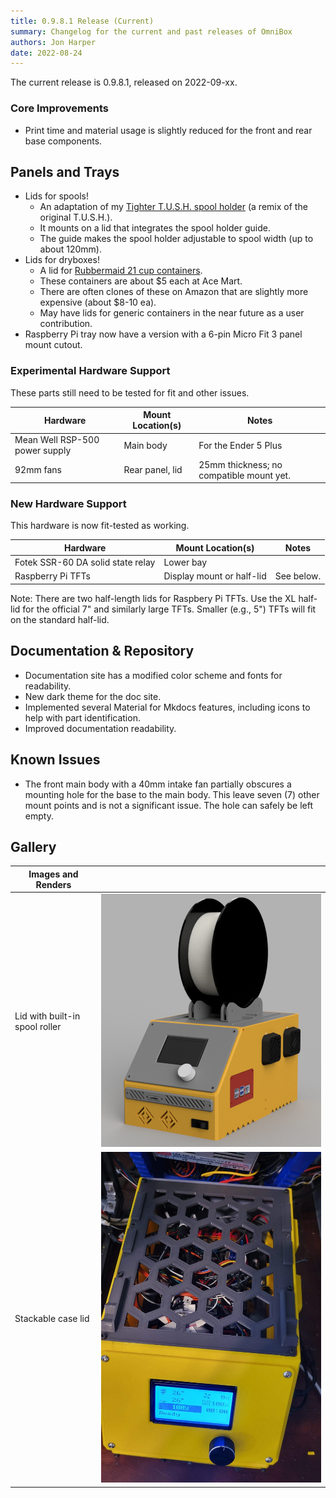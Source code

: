 ```yaml
---
title: 0.9.8.1 Release (Current)
summary: Changelog for the current and past releases of OmniBox
authors: Jon Harper
date: 2022-08-24
---
```


The current release is 0.9.8.1, released on 2022-09-xx.

<!-- ## Fixes -->

<!-- ### Completed Requests

| Hardware | Mount Location(s) | Notes |
|----------|-------------------|-------| -->

### Core Improvements

- Print time and material usage is slightly reduced for the front and rear base components.

## Panels and Trays

- Lids for spools!
    - An adaptation of my [Tighter T.U.S.H. spool holder][2] (a remix of the original T.U.S.H.).
    - It mounts on a lid that integrates the spool holder guide.
    - The guide makes the spool holder adjustable to spool width (up to about 120mm).
- Lids for dryboxes!
    - A lid for [Rubbermaid 21 cup containers][1].
    - These containers are about $5 each at Ace Mart.
    - There are often clones of these on Amazon that are slightly more expensive (about $8-10 ea).
    - May have lids for generic containers in the near future as a user contribution.
- Raspberry Pi tray now have a version with a 6-pin Micro Fit 3 panel mount cutout.

### Experimental Hardware Support

These parts still need to be tested for fit and other issues.

| Hardware | Mount Location(s) | Notes |
|----------|-------------------|-------|
| Mean Well RSP-500 power supply | Main body | For the Ender 5 Plus |
| 92mm fans | Rear panel, lid | 25mm thickness; no compatible mount yet. |

### New Hardware Support

This hardware is now fit-tested as working.

| Hardware | Mount Location(s) | Notes |
|----------|-------------------|-------|
| Fotek SSR-60 DA solid state relay | Lower bay | |
| Raspberry Pi TFTs | Display mount or half-lid | See below. |

Note: There are two half-length lids for Raspbery Pi TFTs. Use the XL half-lid for the official 7" and similarly large TFTs. Smaller (e.g., 5") TFTs will fit on the standard half-lid.

## Documentation & Repository

- Documentation site has a modified color scheme and fonts for readability.
- New dark theme for the doc site.
- Implemented several Material for Mkdocs features, including icons to help with part identification.
- Improved documentation readability.

## Known Issues

- The front main body with a 40mm intake fan partially obscures a mounting hole for the base to the main body. This leave seven (7) other mount points and is not a significant issue. The hole can safely be left empty.

## Gallery

| Images and Renders | |
|---|---|
| Lid with built-in spool roller | [![rendering of a case with a spool holder on top][3]][3] |
| Stackable case lid | [![case with a stackable lid][4]][4] |


[1]: https://www.amazon.com/Rubbermaid-LEPUSEMTE469-711717429496-Container-Everyday/dp/B00XJRMW5M
[2]: https://www.thingiverse.com/thing:4737072
[3]: ../img/gallery_0.9.8.1/spool_holder.png
[4]: ../img/gallery_0.9.8.1/stackable_lid.jpg